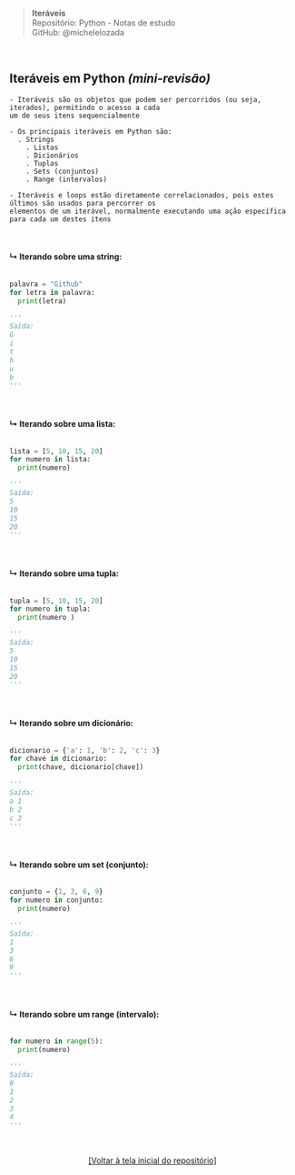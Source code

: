> **Iteráveis**  
> Repositório: Python - Notas de estudo     
> GitHub: @michelelozada
&nbsp;
     
&nbsp;  
## Iteráveis em Python *(mini-revisão)*
```
- Iteráveis são os objetos que podem ser percorridos (ou seja, iterados), permitindo o acesso a cada 
um de seus itens sequencialmente

- Os principais iteráveis em Python são:
  . Strings
	. Listas 
	. Dicionários
	. Tuplas
	. Sets (conjuntos)
	. Range (intervalos)
	
- Iteráveis e loops estão diretamente correlacionados, pois estes últimos são usados para percorrer os 
elementos de um iterável, normalmente executando uma ação específica para cada um destes itens
```

&nbsp;  

#### ↳ Iterando sobre uma string: 
```py

palavra = "Github"
for letra in palavra:
  print(letra)
	
'''
Saída:
G
i
t
h
u
b
'''
```

&nbsp;  

#### ↳ Iterando sobre uma lista: 
```py

lista = [5, 10, 15, 20]
for numero in lista:
  print(numero)

'''
Saída:
5
10
15
20	
'''
```	

&nbsp;  

#### ↳ Iterando sobre uma tupla: 
```py

tupla = [5, 10, 15, 20]
for numero in tupla:
  print(numero )

'''
Saída:
5
10
15
20	
'''
```		

&nbsp;  

#### ↳ Iterando sobre um dicionário: 
```py

dicionario = {'a': 1, 'b': 2, 'c': 3}
for chave in dicionario:
  print(chave, dicionario[chave])
	
'''
Saída:
a 1
b 2
c 3
'''
```		

&nbsp;  

#### ↳ Iterando sobre um set (conjunto): 
```py

conjunto = {1, 3, 6, 9}
for numero in conjunto:
  print(numero)  

'''
Saída:
1
3
6
9
'''
```		

&nbsp;  

#### ↳ Iterando sobre um range (intervalo): 
```py

for numero in range(5):
  print(numero)

'''
Saída:
0
1
2
3
4
'''
```		

&nbsp;

<div align="center">
<a href="https://github.com/michelelozada/Python-Study-Notes">[Voltar à tela inicial do repositório]</a>
</div>
